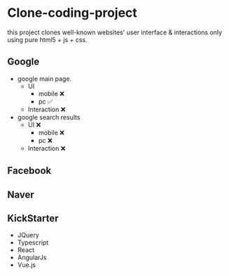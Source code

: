 # Clone-coding-project

this project clones well-known websites' user interface & interactions only using pure html5 + js + css.

## Google
- google main page.
  - UI 
    - mobile ❌
    - pc ✅
  - Interaction ❌
- google search results
  - UI ❌
    - mobile ❌
    - pc ❌
  - Interaction ❌

## Facebook

## Naver

## KickStarter

- JQuery
- Typescript
- React
- AngularJs
- Vue.js
